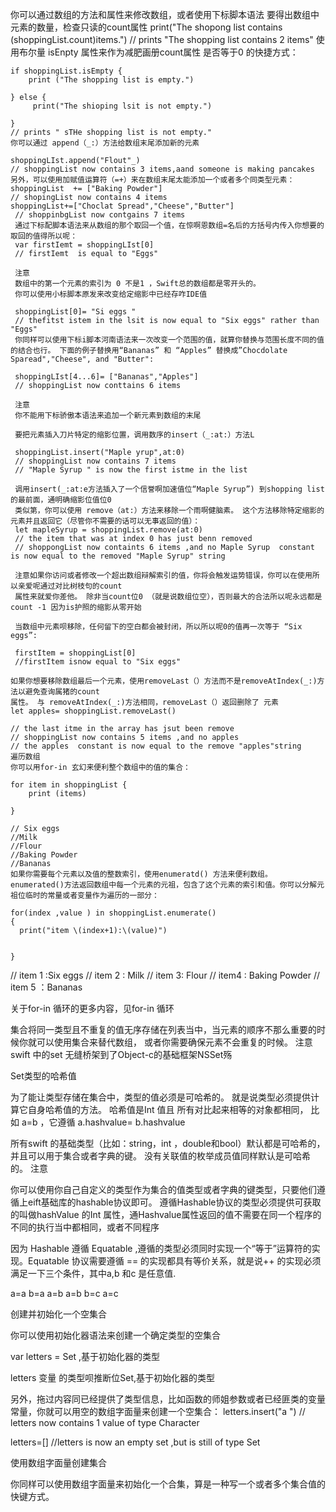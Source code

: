 你可以通过数组的方法和属性来修改数组，或者使用下标脚本语法
要得出数组中元素的数量，检查只读的count属性
    print("The shopong list contains \(shoppingList.count)items.")
    // prints "The shopping list contains 2 items"
    使用布尔量 isEnpty 属性来作为减肥画册count属性 是否等于0 的快捷方式：

    if shoppingList.isEmpty {
    	print ("The shopping list is empty.")
    	
    } else {
    	 print("The shioping lsit is not empty.")

    }
    // prints " sTHe shopping list is not empty."
    你可以通过 append（_:）方法给数组末尾添加新的元素

    shoppingLIst.append("Flout"_)
    // shoppingList now contains 3 items,aand someone is making pancakes
    另外，可以使用加赋值运算符（=+）来在数组末尾太能添加一个或者多个同类型元素：
    shoppingList  += ["Baking Powder"]
    // shopingList now contains 4 items
    shoppingList+=["Choclat Spread","Cheese","Butter"]
     // shoppinbgList now contgains 7 items 
     通过下标配脚本语法来从数组的那个取回一个值，在惊啊恩数组=名后的方括号内传入你想要的取回的值得所以呢：
     var firstIemt = shoppingLIst[0]
     // firstIemt  is equal to "Eggs"

     注意
     数组中的第一个元素的索引为 0 不是1 ，Swift总的数组都是零开头的。
     你可以使用小标脚本原发来改变给定缩影中已经存咋IDE值

     shoppingList[0]= "Si eggs "
     // thefitst istem in the lsit is now equal to "Six eggs" rather than "Eggs"
     你同样可以使用下标i脚本河南语法来一次改变一个范围的值，就算你替换与范围长度不同的值的结合也行。 下面的例子替换用“Bananas” 和 “Apples” 替换成”Chocdolate Sparead","Cheese", and "Butter":

     shoppingLIst[4...6]= ["Bananas","Apples"]
     // shoppingList now conttains 6 items 

     注意
     你不能用下标骄傲本语法来追加一个新元素到数组的末尾

     要把元素插入刀片特定的缩影位置，调用数序的insert（_:at:）方法L

     shoppingList.insert("Maple yrup",at:0)
     // shoppingList now contains 7 items 
     // "Maple Syrup " is now the first istme in the list 

     调用insert(_:at:e方法插入了一个信誉啊加速值位“Maple Syrup”) 到shopping list 的最前面，通明确缩影位值位0
     类似第，你可以使用 remove（at:）方法来移除一个雨啊健脑素。 这个方法移除特定缩影的元素并且返回它（尽管你不需要的话可以无事返回的值）：
     let mapleSyrup = shoppingList.remove(at:0)
     // the item that was at index 0 has just benn removed
     // shoppongList now containts 6 items ,and no Maple Syrup  constant is now equal to the removed "Maple Syrup" string

     注意如果你访问或者修改一个超出数组辩解索引的值，你将会触发运势错误，你可以在使用所以亲爱呢通过对比树枝句的count
     属性来就爱你差他。 除非当count位0 （就是说数组位空），否则最大的合法所以呢永远都是count -1 因为is护照的缩影从零开始

     当数组中元素呗移除，任何留下的空白都会被封闭，所以所以呢0的值再一次等于 “Six eggs”:

     firstItem = shoppingList[0]
     //firstItem isnow equal to "Six eggs"

    如果你想要移除数组最后一个元素，使用removeLast（）方法而不是removeAtIndex(_:)方法以避免查询属猪的count
    属性。 与 removeAtIndex(_:)方法相同，removeLast（）返回删除了 元素
    let apples= shoppingList.removeLast()

    // the last itme in the array has jsut been remove 
    // shoppingList now contains 5 items ,and no apples 
    // the apples  constant is now equal to the remove "apples"string
    遍历数组 
    你可以用for-in 玄幻来便利整个数组中的值的集合：

    for item in shoppingList {
    	print (items)

    }

    // Six eggs 
    //Milk
    //Flour
    //Baking Powder
    //Bananas
    如果你需要每个元素以及值的整数索引，使用enumeratd() 方法来便利数组。 enumerated()方法返回数组中每一个元素的元祖，包含了这个元素的索引和值。你可以分解元祖位临时的常量或者变量作为遍历的一部分：

    for(index ,value ) in shoppingList.enumerate()
    {
      print("item \(index+1):\(value)")


    }

  // item 1 :Six eggs 
 // item 2 : Milk
// item 3: Flour
// item4 : Baking Powder
// item 5 ：Bananas

关于for-in 循环的更多内容，见for-in 循环



集合将同一类型且不重复的值无序存储在列表当中，当元素的顺序不那么重要的时候你就可以使用集合来替代数组，
或者你需要确保元素不会重复的时候。
注意
swift 中的set 无缝桥架到了Object-c的基础框架NSSet殇

Set类型的哈希值

为了能让类型存储在集合中，类型的值必须是可哈希的。
就是说类型必须提供计算它自身哈希值的方法。
哈希值是Int 值且 所有对比起来相等的对象都相同，
比如 a=b ，它遵循 a.hashvalue= b.hashvalue

所有swift 的基础类型（比如：string，int ，double和bool）默认都是可哈希的，并且可以用于集合或者字典的键。
没有关联值的枚举成员值同样默认是可哈希的。
注意

你可以使用你自己自定义的类型作为集合的值类型或者字典的键类型，只要他们遵循上eift基础库的hashable协议即可。
遵循Hashable协议的类型必须提供可获取的叫做hashValue 的Int 属性，通Hashvalue属性返回的值不需要在同一个程序的不同的执行当中都相同，或者不同程序

因为 Hashable 遵循 Equatable ,遵循的类型必须同时实现一个“等于”运算符的实现。Equatable 协议需要遵循 == 的实现都具有等价关系，就是说++ 的实现必须满足一下三个条件，其中a,b 和c 是任意值.

a=a  b=a  a=b    a=b b=c  a=c 

创建并初始化一个空集合

你可以使用初始化器语法来创建一个确定类型的空集合

var letters = Set<Character> ,基于初始化器的类型

letters 变量 的类型呗推断位Set<Character>,基于初始化器的类型


另外，拖过内容同已经提供了类型信息，比如函数的师姐参数或者已经匪类的变量常量，你就可以用空的数组字面量来创建一个空集合：
letters.insert("a ")
// letters  now contains 1 value of type Character

letters=[]
//letters is now an empty  set ,but is still of type Set<Character>

使用数组字面量创建集合

你同样可以使用数组字面量来初始化一个合集，算是一种写一个或者多个集合值的快键方式。



